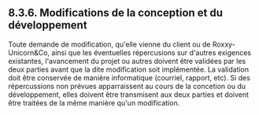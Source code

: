 ## 8.3.6. Modifications de la conception et du développement

Toute demande de modification, qu'elle vienne du client ou de Roxxy-Unicorn&Co, ainsi que les éventuelles répercusions sur d'autres exigences existantes, l'avancement du projet ou autres doivent être validées par les deux parties avant que la dite modification soit implémentée.
La validation doit être conservée de manière informatique (courriel, rapport, etc). Si des répercussions non prévues apparraissent au cours de la concetion ou du développement, elles doivent être transmisent aux deux parties et doivent être traitées de la même manière qu'un modification.
